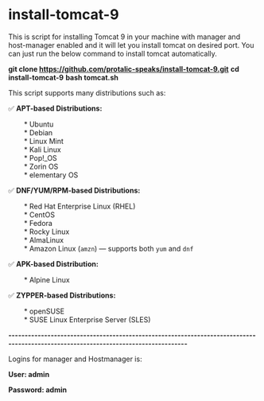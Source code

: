 # install-tomcat-9

This is script for installing Tomcat 9 in your machine with manager and host-manager enabled and it will let you install tomcat on desired port. You can just run the below command to install tomcat automatically.


**git clone https://github.com/protalic-speaks/install-tomcat-9.git**
**cd install-tomcat-9**
**bash tomcat.sh**

This script supports many distributions such as:

✅ **APT-based Distributions:**

&nbsp;&nbsp;&nbsp;&nbsp;&nbsp;&nbsp;&nbsp;&nbsp;* Ubuntu  
&nbsp;&nbsp;&nbsp;&nbsp;&nbsp;&nbsp;&nbsp;&nbsp;* Debian  
&nbsp;&nbsp;&nbsp;&nbsp;&nbsp;&nbsp;&nbsp;&nbsp;* Linux Mint  
&nbsp;&nbsp;&nbsp;&nbsp;&nbsp;&nbsp;&nbsp;&nbsp;* Kali Linux  
&nbsp;&nbsp;&nbsp;&nbsp;&nbsp;&nbsp;&nbsp;&nbsp;* Pop!_OS  
&nbsp;&nbsp;&nbsp;&nbsp;&nbsp;&nbsp;&nbsp;&nbsp;* Zorin OS  
&nbsp;&nbsp;&nbsp;&nbsp;&nbsp;&nbsp;&nbsp;&nbsp;* elementary OS  

✅ **DNF/YUM/RPM-based Distributions:**

&nbsp;&nbsp;&nbsp;&nbsp;&nbsp;&nbsp;&nbsp;&nbsp;* Red Hat Enterprise Linux (RHEL)  
&nbsp;&nbsp;&nbsp;&nbsp;&nbsp;&nbsp;&nbsp;&nbsp;* CentOS  
&nbsp;&nbsp;&nbsp;&nbsp;&nbsp;&nbsp;&nbsp;&nbsp;* Fedora  
&nbsp;&nbsp;&nbsp;&nbsp;&nbsp;&nbsp;&nbsp;&nbsp;* Rocky Linux  
&nbsp;&nbsp;&nbsp;&nbsp;&nbsp;&nbsp;&nbsp;&nbsp;* AlmaLinux  
&nbsp;&nbsp;&nbsp;&nbsp;&nbsp;&nbsp;&nbsp;&nbsp;* Amazon Linux (`amzn`) — supports both `yum` and `dnf`  

✅ **APK-based Distribution:**

&nbsp;&nbsp;&nbsp;&nbsp;&nbsp;&nbsp;&nbsp;&nbsp;* Alpine Linux  

✅ **ZYPPER-based Distributions:**

&nbsp;&nbsp;&nbsp;&nbsp;&nbsp;&nbsp;&nbsp;&nbsp;* openSUSE  
&nbsp;&nbsp;&nbsp;&nbsp;&nbsp;&nbsp;&nbsp;&nbsp;* SUSE Linux Enterprise Server (SLES)  
          
      
**-----------------------------------------------------------------------------------------------------------------------------------**  

Logins for manager and Hostmanager is:

**User: admin**

**Password: admin**
